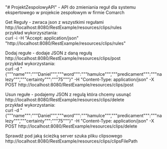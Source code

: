 "# ProjektZespolowyAPI" - API do zmieniania reguł dla systemu ekspertowego w projekcie zespołowym w firmie Comarch

Get Reguły - zwraca json z wszystkimi regułami  
http://localhost:8080/RestExample/resources/clips/rules  
przykład wykorzysztania:  
curl -i -H "Accept: application/json" "http://localhost:8080/RestExample/resources/clips/rules"  
  
Dodaj regułe - dodaje JSON z daną regułą   
http://localhost:8080/RestExample/resources/clips/post  
przykład wykorzystania:  
curl -d "{"""name""":"""Daniel""","""word""":"""hamulce""","""predicament""":"""nalezy""","""certainty""":"""75"""}" -H "Content-Type: application/json" -X POST http://localhost:8080/RestExample/resources/clips/post  

Usun regułe - podajemy JSON z regulą która chcemy usunąć  
http://localhost:8080/RestExample/resources/clips/delete  
przykład wykorzystania:  
curl -d "{"""name""":"""Daniel""","""word""":"""hamulce""","""predicament""":"""nalezy""","""certainty""":"""75"""}" -H "Content-Type: application/json" -X POST http://localhost:8080/RestExample/resources/clips/delete  
  
Sprawdź pod jaką ścieżką server szuka pliku clipsowego  
http://localhost:8080/RestExample/resources/clips/clipsFilePath  
